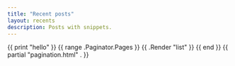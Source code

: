 ```yaml
---
title: "Recent posts"
layout: recents
description: Posts with snippets.
---
```


<!-- Main Content -->
<div class="container">
    <div class="row">
    <div class="col-lg-8 col-lg-offset-2 col-md-10 col-md-offset-1">
    {{ print "hello" }}
        {{ range .Paginator.Pages }}
            {{ .Render "list" }}
        {{ end }}
        {{ partial "pagination.html" . }}
    </div>
    </div>
</div>
